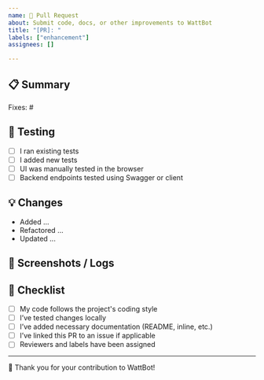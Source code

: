 ```yaml
---
name: 🚀 Pull Request
about: Submit code, docs, or other improvements to WattBot
title: "[PR]: "
labels: ["enhancement"]
assignees: []

---
```


## 📋 Summary

<!-- Provide a short summary explaining the purpose of this pull request -->

Fixes: #<issue-number> <!-- Optional: replace with the actual issue number if applicable -->

## 🧪 Testing

<!-- Describe how you tested your changes -->

- [ ] I ran existing tests
- [ ] I added new tests
- [ ] UI was manually tested in the browser
- [ ] Backend endpoints tested using Swagger or client

## 💡 Changes

<!-- Bullet-point list of key changes in this PR -->

- Added ...
- Refactored ...
- Updated ...

## 📸 Screenshots / Logs

<!-- Optional: Add screenshots or logs to show before/after or errors -->

## 🔧 Checklist

- [ ] My code follows the project's coding style
- [ ] I’ve tested changes locally
- [ ] I’ve added necessary documentation (README, inline, etc.)
- [ ] I’ve linked this PR to an issue if applicable
- [ ] Reviewers and labels have been assigned

---

🙏 Thank you for your contribution to WattBot!
